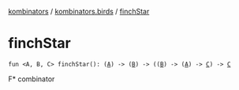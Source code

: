 [kombinators](../index.md) / [kombinators.birds](index.md) / [finchStar](./finch-star.md)

# finchStar

`fun <A, B, C> finchStar(): (`[`A`](finch-star.md#A)`) -> (`[`B`](finch-star.md#B)`) -> ((`[`B`](finch-star.md#B)`) -> (`[`A`](finch-star.md#A)`) -> `[`C`](finch-star.md#C)`) -> `[`C`](finch-star.md#C)

F* combinator


